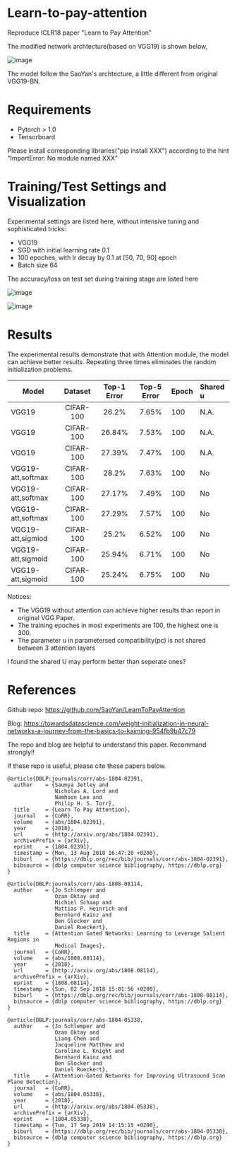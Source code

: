 # Learn-to-pay-attention

Reproduce ICLR18 paper "Learn to Pay Attention"

The modified network archtecture(based on VGG19) is shown below,

![image](https://github.com/iversonicter/Learn-to-pay-attention/blob/master/img/vgg-att.png)

The model follow the SaoYan's archtecture, a little different from original VGG19-BN.

# Requirements

- Pytorch > 1.0
- Tensorboard

Please install corresponding libraries("pip install XXX") according to the hint "ImportError: No module named XXX" 

# Training/Test Settings and Visualization

Experimental settings are listed here, without intensive tuning and sophisticated tricks:

- VGG19
- SGD with initial learning rate 0.1
- 100 epoches, with lr decay by 0.1 at [50, 70, 90] epoch
- Batch size 64

The accuracy/loss on test set during training stage are listed here


![image](https://github.com/iversonicter/Learn-to-pay-attention/blob/master/img/Loss.png)

![image](https://github.com/iversonicter/Learn-to-pay-attention/blob/master/img/Acc.png)

# Results

The experimental results demonstrate that with Attention module, the model can achieve better results. 
Repeating three times eliminates the random initialization problems.


| Model        | Dataset        | Top-1 Error  | Top-5 Error | Epoch  | Shared u |
| -------------|:--------------:|:------------:|:-----------:|:-------|:---------|
| VGG19        | CIFAR-100      | 26.2%        | 7.65%       | 100    |N.A.      |
| VGG19        | CIFAR-100      | 26.84%       | 7.53%       | 100    |N.A.      |
| VGG19        | CIFAR-100      | 27.39%       | 7.47%       | 100    |N.A.      |
| VGG19-att,softmax| CIFAR-100      | 28.2%        | 7.63%       | 100    |No       |
| VGG19-att,softmax| CIFAR-100      | 27.17%       | 7.49%       | 100    |No       |
| VGG19-att,softmax| CIFAR-100      | 27.29%       | 7.57%       | 100    |No       |
| VGG19-att,sigmiod| CIFAR-100      | 25.2%        | 6.52%       | 100    |No       |
| VGG19-att,sigmoid| CIFAR-100      | 25.94%       | 6.71%       | 100    |No       |
| VGG19-att,sigmoid| CIFAR-100      | 25.24%       | 6.75%       | 100    |No       |



Notices: 
- The VGG19 without attention can achieve higher results than report in original VGG Paper.
- The training epoches in most experiments are 100, the highest one is 300.
- The parameter u in parametersed compatibility(pc) is not shared between 3 attention layers

I found the shared U may perform better than seperate ones?

# References

Github repo: https://github.com/SaoYan/LearnToPayAttention

Blog: https://towardsdatascience.com/weight-initialization-in-neural-networks-a-journey-from-the-basics-to-kaiming-954fb9b47c79

The repo and blog are helpful to understand this paper. Recommand strongly!!


If these repo is useful, please cite these papers below.

```
@article{DBLP:journals/corr/abs-1804-02391,
  author    = {Saumya Jetley and
               Nicholas A. Lord and
               Namhoon Lee and
               Philip H. S. Torr},
  title     = {Learn To Pay Attention},
  journal   = {CoRR},
  volume    = {abs/1804.02391},
  year      = {2018},
  url       = {http://arxiv.org/abs/1804.02391},
  archivePrefix = {arXiv},
  eprint    = {1804.02391},
  timestamp = {Mon, 13 Aug 2018 16:47:20 +0200},
  biburl    = {https://dblp.org/rec/bib/journals/corr/abs-1804-02391},
  bibsource = {dblp computer science bibliography, https://dblp.org}
}
```

```
@article{DBLP:journals/corr/abs-1808-08114,
  author    = {Jo Schlemper and
               Ozan Oktay and
               Michiel Schaap and
               Mattias P. Heinrich and
               Bernhard Kainz and
               Ben Glocker and
               Daniel Rueckert},
  title     = {Attention Gated Networks: Learning to Leverage Salient Regions in
               Medical Images},
  journal   = {CoRR},
  volume    = {abs/1808.08114},
  year      = {2018},
  url       = {http://arxiv.org/abs/1808.08114},
  archivePrefix = {arXiv},
  eprint    = {1808.08114},
  timestamp = {Sun, 02 Sep 2018 15:01:56 +0200},
  biburl    = {https://dblp.org/rec/bib/journals/corr/abs-1808-08114},
  bibsource = {dblp computer science bibliography, https://dblp.org}
}
```

```
@article{DBLP:journals/corr/abs-1804-05338,
  author    = {Jo Schlemper and
               Ozan Oktay and
               Liang Chen and
               Jacqueline Matthew and
               Caroline L. Knight and
               Bernhard Kainz and
               Ben Glocker and
               Daniel Rueckert},
  title     = {Attention-Gated Networks for Improving Ultrasound Scan Plane Detection},
  journal   = {CoRR},
  volume    = {abs/1804.05338},
  year      = {2018},
  url       = {http://arxiv.org/abs/1804.05338},
  archivePrefix = {arXiv},
  eprint    = {1804.05338},
  timestamp = {Tue, 17 Sep 2019 14:15:15 +0200},
  biburl    = {https://dblp.org/rec/bib/journals/corr/abs-1804-05338},
  bibsource = {dblp computer science bibliography, https://dblp.org}
}

```
